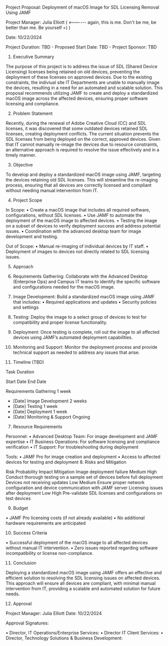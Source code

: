 Project Proposal: Deployment of macOS Image for SDL Licensing Removal Using JAMF

Project Manager: Julia Elliott  ( <------ again, this is me. Don't be me, be better than me. Be yourself =) )

Date: 10/22/2024 

Project Duration: TBD - Proposed Start Date: TBD - Project Sponsor: TBD 



1. Executive Summary

The purpose of this project is to address the issue of SDL (Shared Device Licensing) licenses being retained on old devices, preventing the deployment of these licenses on approved devices. Due to the existing constraints, the indiviual site IT Departments are unable to manually image the devices, resulting in a need for an automated and scalable solution. This proposal recommends utilizing JAMF to create and deploy a standardized macOS image across the affected devices, ensuring proper software licensing and compliance.

2. Problem Statement

Recently, during the renewal of Adobe Creative Cloud (CC) and SDL licenses, it was discovered that some outdated devices retained SDL licenses, creating deployment conflicts. The current situation prevents the SDL licenses from being deployed on the correct, approved devices. Given that IT cannot manually re-image the devices due to resource constraints, an alternative approach is required to resolve the issue effectively and in a timely manner.

3. Objective

To develop and deploy a standardized macOS image using JAMF, targeting the devices retaining old SDL licenses. This will streamline the re-imaging process, ensuring that all devices are correctly licensed and compliant without needing manual intervention from IT.

4. Project Scope

In Scope:
• Create a macOS image that includes all required software, configurations, without SDL licenses.
• Use JAMF to automate the deployment of the macOS image to affected devices.
• Testing the image on a subset of devices to verify deployment success and address potential issues.
• Coordination with the advanced desktop team for image development and testing.

Out of Scope:
• Manual re-imaging of individual devices by IT staff.
• Deployment of images to devices not directly related to SDL licensing issues.

5. Approach

1. Requirements Gathering: Collaborate with the Advanced Desktop (Enterprise Ops) and Campus IT teams to identify the specific software and configurations needed for the macOS image.
2. Image Development: Build a standardized macOS image using JAMF that includes:
• Required applications and updates
• Security policies and settings
3. Testing: Deploy the image to a select group of devices to test for compatibility and proper license functionality.
4. Deployment: Once testing is complete, roll out the image to all affected devices using JAMF’s automated deployment capabilities.
5. Monitoring and Support: Monitor the deployment process and provide technical support as needed to address any issues that arise.

6. Timeline (TBD)

Task Duration

Start Date
End Date

Requirements Gathering
1 week 
- [Date]
Image Development
2 weeks
 - [Date]
Testing
1 week 
- [Date]
Deployment
1 week
 - [Date]
Monitoring & Support
Ongoing

7. Resource Requirements

Personnel:
• Advanced Desktop Team: For image development and JAMF expertise
• IT Business Operations: For software licensing and compliance verification
• IT Support: For troubleshooting during deployment

Tools:
• JAMF Pro for image creation and deployment
• Access to affected devices for testing and deployment
8. Risks and Mitigation

Risk	Probability	Impact	Mitigation
Image deployment failure	Medium	High	Conduct thorough testing on a sample set of devices before full 
deployment
Devices not receiving updates	Low	Medium	Ensure proper network configuration and device communication with
 JAMF server
Licensing issues after deployment	Low	High	Pre-validate SDL licenses and configurations on test devices


9. Budget

• JAMF Pro licensing costs (if not already available)
• No additional hardware requirements are anticipated

10. Success Criteria

• Successful deployment of the macOS image to all affected devices without manual IT intervention.
• Zero issues reported regarding software incompatibility or license non-compliance.

11. Conclusion

Deploying a standardized macOS image using JAMF offers an effective and efficient solution to resolving the SDL licensing issues on affected devices. This approach will ensure all devices are compliant, with minimal manual intervention from IT, providing a scalable and automated solution for future needs.

12. Approval

Project Manager: Julia Elliott
Date: 10/22/2024

Approval Signatures:

• Director, IT Operations/Enterprise Services: 
• Director IT Client Services:
• Director, Technology Solutions & Business Development:

